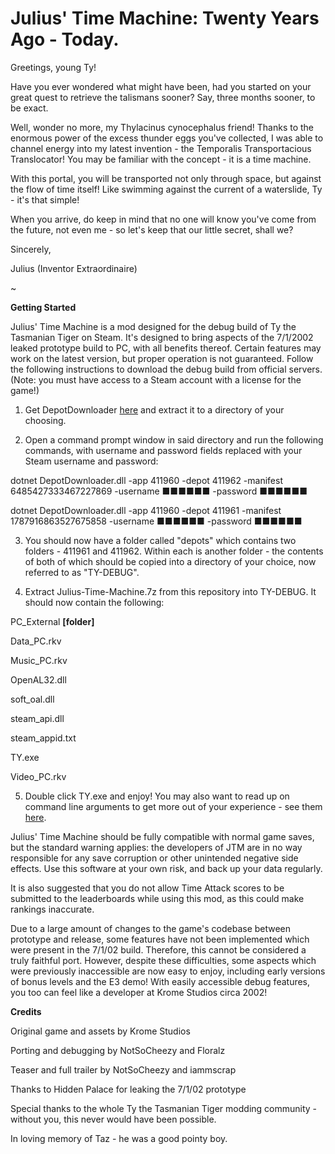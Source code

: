 # Julius' Time Machine: Twenty Years Ago - Today.

Greetings, young Ty!

Have you ever wondered what might have been, had you started on your great quest to retrieve the talismans sooner? Say, three months sooner, to be exact.

Well, wonder no more, my Thylacinus cynocephalus friend! Thanks to the enormous power of the excess thunder eggs you've collected, I was able to channel energy into my latest invention - the Temporalis Transportacious Translocator! You may be familiar with the concept - it is a time machine.

With this portal, you will be transported not only through space, but against the flow of time itself! Like swimming against the current of a waterslide, Ty - it's that simple!

When you arrive, do keep in mind that no one will know you've come from the future, not even me - so let's keep that our little secret, shall we?

Sincerely,

Julius
(Inventor Extraordinaire)

~

**Getting Started**

Julius' Time Machine is a mod designed for the debug build of Ty the Tasmanian Tiger on Steam. It's designed to bring aspects of the 7/1/2002 leaked prototype build to PC, with all benefits thereof. Certain features may work on the latest version, but proper operation is not guaranteed. Follow the following instructions to download the debug build from official servers. (Note: you must have access to a Steam account with a license for the game!)

1. Get DepotDownloader [here](https://github.com/SteamRE/DepotDownloader/releases/tag/DepotDownloader_2.4.6) and extract it to a directory of your choosing.

2. Open a command prompt window in said directory and run the following commands, with username and password fields replaced with your Steam username and password:

  dotnet DepotDownloader.dll -app 411960 -depot 411962 -manifest 6485427333467227869 -username ■■■■■■ -password ■■■■■■
  
  dotnet DepotDownloader.dll -app 411960 -depot 411961 -manifest 1787916863527675858 -username ■■■■■■ -password ■■■■■■
  
3. You should now have a folder called "depots" which contains two folders - 411961 and 411962. Within each is another folder - the contents of both of which should be copied into a directory of your choice, now referred to as "TY-DEBUG".

4. Extract Julius-Time-Machine.7z from this repository into TY-DEBUG. It should now contain the following:

  PC_External **[folder]**
  
  Data_PC.rkv
  
  Music_PC.rkv
  
  OpenAL32.dll
  
  soft_oal.dll
  
  steam_api.dll
  
  steam_appid.txt
  
  TY.exe
  
  Video_PC.rkv
  
 5. Double click TY.exe and enjoy! You may also want to read up on command line arguments to get more out of your experience - see them [here](https://tcrf.net/Ty_the_Tasmanian_Tiger#Windows_Debug_Commands).

Julius' Time Machine should be fully compatible with normal game saves, but the standard warning applies: the developers of JTM are in no way responsible for any save corruption or other unintended negative side effects. Use this software at your own risk, and back up your data regularly.

It is also suggested that you do not allow Time Attack scores to be submitted to the leaderboards while using this mod, as this could make rankings inaccurate.

Due to a large amount of changes to the game's codebase between prototype and release, some features have not been implemented which were present in the 7/1/02 build. Therefore, this cannot be considered a truly faithful port. However, despite these difficulties, some aspects which were previously inaccessible are now easy to enjoy, including early versions of bonus levels and the E3 demo! With easily accessible debug features, you too can feel like a developer at Krome Studios circa 2002!

**Credits**

Original game and assets by Krome Studios

Porting and debugging by NotSoCheezy and Floralz

Teaser and full trailer by NotSoCheezy and iammscrap

Thanks to Hidden Palace for leaking the 7/1/02 prototype

Special thanks to the whole Ty the Tasmanian Tiger modding community - without you, this never would have been possible.

In loving memory of Taz - he was a good pointy boy.
